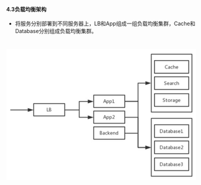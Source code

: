 #### **4.3负载均衡架构**
* 将服务分别部署到不同服务器上，LB和App组成一组负载均衡集群，Cache和Database分别组成负载均衡集群。

# ![](/assets/4.3.jpg)